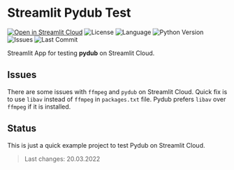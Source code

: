 # Streamlit Pydub Test

[![Open in Streamlit Cloud](https://img.shields.io/badge/Open%20in-Streamlit%20Cloud-F24747?logo=streamlit)](https://share.streamlit.io/franky1/streamlit-pydub-test/main) 
![License](https://img.shields.io/github/license/Franky1/Streamlit-Pydub-Test?logo=github) 
![Language](https://img.shields.io/github/languages/top/Franky1/Streamlit-Pydub-Test?logo=python) 
![Python Version](https://img.shields.io/badge/Python-3.7%20|%203.8%20|%203.9-blue?logo=python) 
![Issues](https://img.shields.io/github/issues/Franky1/Streamlit-Pydub-Test?logo=github) 
![Last Commit](https://img.shields.io/github/last-commit/Franky1/Streamlit-Pydub-Test?logo=github)

Streamlit App for testing **pydub** on Streamlit Cloud.

## Issues

There are some issues with `ffmpeg` and `pydub` on Streamlit Cloud.
Quick fix is to use `libav` instead of `ffmpeg` in `packages.txt` file.
Pydub prefers `libav` over `ffmpeg` if it is installed.

## Status

This is just a quick example project to test Pydub on Streamlit Cloud.

> Last changes: 20.03.2022
